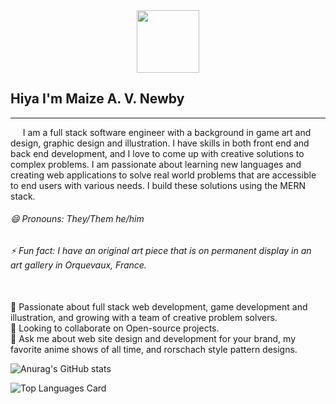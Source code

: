 <div id="header" align="center">
  <img src="https://media.giphy.com/embeded/lnfzT3k8g7wpG/giphy.gif" width="100"/>
</div>

<!--
<div style="width:100%;height:0;padding-bottom:56%;position:relative;"><iframe src="https://giphy.com/embed/lnfzT3k8g7wpG" width="100%" height="100%" style="position:absolute" frameBorder="0" class="giphy-embed" allowFullScreen></iframe></div>
#<p><a href="https://giphy.com/gifs/animation-motion-graphics-purple-lnfzT3k8g7wpG">via GIPHY</a></p>
 -->
## Hiya I'm Maize A. V. Newby
 ____________________________________________________________________________________________________
  &nbsp;&nbsp;&nbsp;&nbsp;&nbsp;I am a full stack software engineer with a background in game art and design, graphic design and illustration. I have skills in both front end and back end development, and I love to come up with creative solutions to complex problems. I am passionate about learning new languages and creating web applications to solve real world problems that are accessible to end users with various needs. I build these solutions using the MERN stack.
 
 
###### 😄 Pronouns: They/Them he/him
###### ⚡ Fun fact: I have an original art piece that is on permanent display in an art gallery in Orquevaux, France.
<br>🌱 Passionate about full stack web development, game development and illustration, and growing with a team of creative problem solvers.
<br>👯 Looking to collaborate on Open-source projects.
<br>💬 Ask me about web site design and development for your brand, my favorite anime shows of all time, and rorschach style pattern designs.

![Anurag's GitHub stats](https://github-readme-stats.vercel.app/api?username=manewby&theme=radical&show_icons=true)


![Top Languages Card](https://github-readme-stats.vercel.app/api/top-langs/?username=manewby&layout=compact)



<!--
**MANewby/MANewby** is a ✨ _special_ ✨ repository because its `README.md` (this file) appears on your GitHub profile.

Here are some ideas to get you started:

- 🔭 I’m currently working on ...
- 🌱 I’m currently learning ...
- 👯 I’m looking to collaborate on ...
- 🤔 I’m looking for help with ...
- 💬 Ask me about ...
- 📫 How to reach me: ...
- 😄 Pronouns: ...
- ⚡ Fun fact: ...

  <source media="(prefers-color-scheme: dark)" srcset="https://user-images.githubusercontent.com/25423296/163456776-7f95b81a-f1ed-45f7-b7ab-8fa810d529fa.png">
-->

